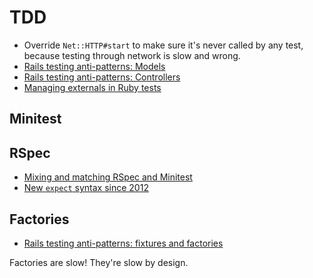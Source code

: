 # TDD

* Override `Net::HTTP#start` to make sure it's never called by any test, because testing through network is slow and wrong.
* [Rails testing anti-patterns: Models](https://semaphoreapp.com/blog/2014/01/21/rails-testing-antipatterns-models.html)
* [Rails testing anti-patterns: Controllers](https://semaphoreapp.com/blog/2014/02/11/rails-testing-antipatterns-controllers.html)
* [Managing externals in Ruby tests](https://semaphoreapp.com/blog/2014/03/18/managing-externals-in-ruby-tests.html)

## Minitest

## RSpec

* [Mixing and matching RSpec and Minitest](http://myronmars.to/n/dev-blog/2012/07/mixing-and-matching-parts-of-rspec)
* [New `expect` syntax since 2012](http://myronmars.to/n/dev-blog/2012/06/rspecs-new-expectation-syntax)

## Factories

* [Rails testing anti-patterns: fixtures and factories](https://semaphoreapp.com/blog/2014/01/14/rails-testing-antipatterns-fixtures-and-factories.html)

Factories are slow! They're slow by design.